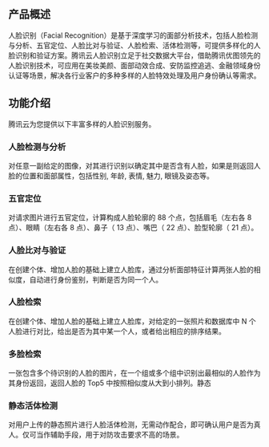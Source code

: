 ## 产品概述
人脸识别（Facial Recognition）是基于深度学习的面部分析技术，包括人脸检测与分析、五官定位、人脸比对与验证、人脸检索、活体检测等，可提供多样化的人脸识别和验证方案。腾讯云人脸识别立足于社交数据大平台，借助腾讯优图领先的人脸识别技术，可应用在美妆美颜、面部动效合成、安防监控追逃、金融领域身份认证等场景，解决各行业客户的多种多样的人脸特效处理及用户身份确认等需求。  

## 功能介绍
腾讯云为您提供以下丰富多样的人脸识别服务。

### 人脸检测与分析
对任意一副给定的图像，对其进行识别以确定其中是否含有人脸，如果是则返回人脸的位置和面部属性，包括性别, 年龄, 表情, 魅力, 眼镜及姿态等。

### 五官定位
对请求图片进行五官定位，计算构成人脸轮廓的 88 个点，包括眉毛（左右各 8 点）、眼睛（左右各 8 点）、鼻子（ 13 点）、嘴巴（ 22 点）、脸型轮廓（ 21 点）。

### 人脸比对与验证
在创建个体、增加人脸的基础上建立人脸库，通过分析面部特征计算两张人脸的相似度，自动进行身份鉴别，判断是否为同一个人。

### 人脸检索
在创建个体、增加人脸的基础上建立人脸库，对给定的一张照片和数据库中 N 个人脸进行对比，给出是否为其中某一个人，或者给出相应的排序结果。

### 多脸检索
一张包含多个待识别的人脸的图片，在一个组或多个组中识别出最相似的人脸作为其身份返回，返回人脸的 Top5 中按照相似度从大到小排列。静态

### 静态活体检测
对用户上传的静态照片进行人脸活体检测，无需动作配合，即可确认用户是否为真人。仅可当作辅助手段，用于对防攻击要求不高的场景。
